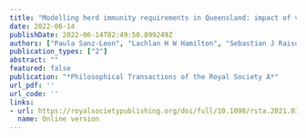 ```yaml
---
title: "Modelling herd immunity requirements in Queensland: impact of vaccination effectiveness, hesitancy, and variants of SARS-CoV-2"
date: 2022-06-14
publishDate: 2022-06-14T02:49:50.899249Z
authors: ["Paula Sanz-Leon", "Lachlan H W Hamilton", "Sebastian J Raison", "Anna J. X. Pan", "Nathan J Stevenson", "Robyn M Stuart", "Romesh G Abeysuriya", "Cliff C Kerr", "Stephen B Lambert", "James A Roberts"]
publication_types: ["2"]
abstract: ""
featured: false
publication: "*Philosophical Transactions of the Royal Society A*"
url_pdf: ''
url_code: ''
links:
- url: https://royalsocietypublishing.org/doi/full/10.1098/rsta.2021.0311
  name: Online version
---
```

